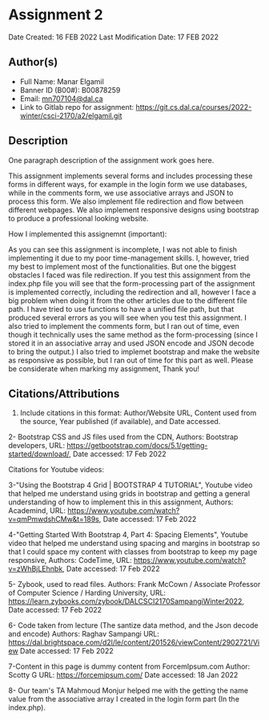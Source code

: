 <!--- The following README.md sample file was adapted from https://gist.github.com/PurpleBooth/109311bb0361f32d87a2#file-readme-template-md by Raghav Sampangi for academic use ---> 
# Assignment 2

Date Created: 16 FEB 2022
Last Modification Date: 17 FEB 2022

## Author(s)

- Full Name: Manar Elgamil
- Banner ID (B00#): B00878259
- Email: mn707104@dal.ca
- Link to Gitlab repo for assignment: https://git.cs.dal.ca/courses/2022-winter/csci-2170/a2/elgamil.git


## Description

One paragraph description of the assignment work goes here.

This assignment implements several forms and includes processing these forms in different ways, for example in the login form we use databases, while in the comments form, we use associative arrays and JSON to process this form. We also implement file redirection and flow between different webpages. We also implement responsive designs using bootstrap to produce a professional looking website. 

How I implemented this assignemnt (important):

As you can see this assignment is incomplete, I was not able to finish implementing it due to my poor time-management skills. I, however, tried my best to implement most of the functionalities. But one the biggest obstacles I faced was file redirection. If you test this assignment from the index.php file you will see that the form-processing part of the assignment is implemented correctly, including the redirection and all, however I face a big problem when doing it from the other articles due to the different file path. I have tried to use functions to have a unified file path, but that produced several errors as you will see when you test this assignment. I also tried to implement the comments form, but I ran out of time, even though it technically uses the same method as the form-processing (since I stored it in an associative array and used JSON encode and JSON decode to bring the output.) I also tried to implemet bootstrap and make the website as responsive as possible, but I ran out of time for this part as well. Please be considerate when marking my assignment, Thank you!


## Citations/Attributions

1. Include citations in this format:
Author/Website URL, Content used from the source, Year published (if available), and Date accessed.


2- Bootstrap CSS and JS files used from the CDN,
Authors: Bootstrap developers, 
URL: https://getbootstrap.com/docs/5.1/getting-started/download/, 
Date accessed: 17 Feb 2022 

Citations for Youtube videos:

3-"Using the Bootstrap 4 Grid | BOOTSTRAP 4 TUTORIAL", Youtube video that helped me understand using grids in bootstrap and getting a general understanding of how to implement this in this assignment,
Authors: Academind, 
URL: https://www.youtube.com/watch?v=qmPmwdshCMw&t=189s, 
Date accessed: 17 Feb 2022 


4-"Getting Started With Bootstrap 4, Part 4: Spacing Elements", Youtube video that helped me understand using spacing and margins in bootstrap so that I could space my content with classes from bootstrap to keep my page responsive, 
Authors: CodeTime, 
URL: https://www.youtube.com/watch?v=zWhBjLEhnbk, 
Date accessed: 17 Feb 2022 


5- Zybook, used to read files. 
Authors: Frank McCown / Associate Professor of Computer Science / Harding University,
URL: https://learn.zybooks.com/zybook/DALCSCI2170SampangiWinter2022, 
Date accessed: 17 Feb 2022 

6- Code taken from lecture (The santize data method, and the Json decode and encode)
Authors: Raghav Sampangi
URL: https://dal.brightspace.com/d2l/le/content/201526/viewContent/2902721/View 
Date accessed: 17 Feb 2022 

7-Content in this page is dummy content from ForcemIpsum.com
		Author: Scotty G
		URL: https://forcemipsum.com/
		Date accessed: 18 Jan 2022

8- Our team's TA Mahmoud Monjur helped me with the getting the name value from the associative array I created 
  in the login form part (In the index.php). 


